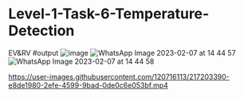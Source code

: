 # Level-1-Task-6-Temperature-Detection
EV&amp;RV
#output
![image](https://user-images.githubusercontent.com/120716113/217201796-218d50eb-a888-4298-9b71-6265566f5335.png)
![WhatsApp Image 2023-02-07 at 14 44 57](https://user-images.githubusercontent.com/120716113/217203249-71bef2d7-118b-47ac-928e-a63b3fa683ee.jpg)
![WhatsApp Image 2023-02-07 at 14 44 58](https://user-images.githubusercontent.com/120716113/217202934-209fe743-90d4-480c-be29-01415d899f5d.jpg)


https://user-images.githubusercontent.com/120716113/217203390-e8de1980-2efe-4599-9bad-0de0c6e053bf.mp4

